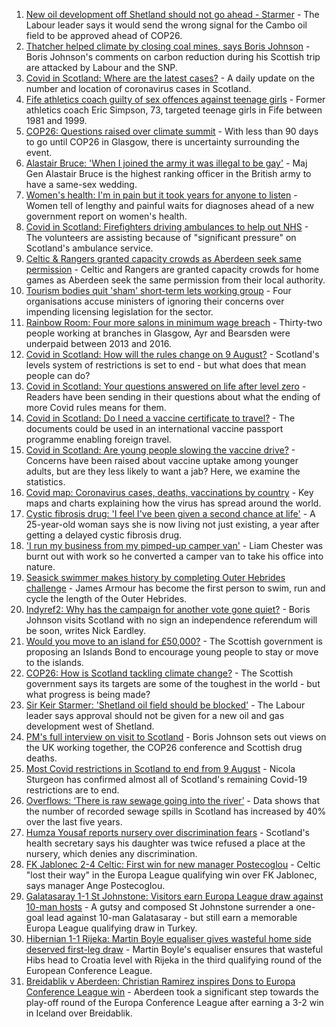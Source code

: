 1. [New oil development off Shetland should not go ahead - Starmer](https://www.bbc.co.uk/news/uk-scotland-scotland-politics-58103843) - The Labour leader says it would send the wrong signal for the Cambo oil field to be approved ahead of COP26.
2. [Thatcher helped climate by closing coal mines, says Boris Johnson](https://www.bbc.co.uk/news/uk-politics-58107009) - Boris Johnson's comments on carbon reduction during his Scottish trip are attacked by Labour and the SNP.
3. [Covid in Scotland: Where are the latest cases?](https://www.bbc.co.uk/news/uk-scotland-53511877) - A daily update on the number and location of coronavirus cases in Scotland.
4. [Fife athletics coach guilty of sex offences against teenage girls](https://www.bbc.co.uk/news/uk-scotland-58107370) - Former athletics coach Eric Simpson, 73, targeted teenage girls in Fife between 1981 and 1999.
5. [COP26: Questions raised over climate summit](https://www.bbc.co.uk/news/uk-politics-58107010) - With less than 90 days to go until COP26 in Glasgow, there is uncertainty surrounding the event.
6. [Alastair Bruce: 'When I joined the army it was illegal to be gay'](https://www.bbc.co.uk/news/uk-scotland-edinburgh-east-fife-58081185) - Maj Gen Alastair Bruce is the highest ranking officer in the British army to have a same-sex wedding.
7. [Women's health: I'm in pain but it took years for anyone to listen](https://www.bbc.co.uk/news/uk-scotland-58101414) - Women tell of lengthy and painful waits for diagnoses ahead of a new government report on women's health.
8. [Covid in Scotland: Firefighters driving ambulances to help out NHS](https://www.bbc.co.uk/news/uk-scotland-58103353) - The volunteers are assisting because of "significant pressure" on Scotland's ambulance service.
9. [Celtic & Rangers granted capacity crowds as Aberdeen seek same permission](https://www.bbc.co.uk/sport/football/58100937) - Celtic and Rangers are granted capacity crowds for home games as Aberdeen seek the same permission from their local authority.
10. [Tourism bodies quit 'sham' short-term lets working group](https://www.bbc.co.uk/news/uk-scotland-scotland-business-58101637) - Four organisations accuse ministers of ignoring their concerns over impending licensing legislation for the sector.
11. [Rainbow Room: Four more salons in minimum wage breach](https://www.bbc.co.uk/news/uk-scotland-58094836) - Thirty-two people working at branches in Glasgow, Ayr and Bearsden were underpaid between 2013 and 2016.
12. [Covid in Scotland: How will the rules change on 9 August?](https://www.bbc.co.uk/news/uk-scotland-53166816) - Scotland's levels system of restrictions is set to end - but what does that mean people can do?
13. [Covid in Scotland: Your questions answered on life after level zero](https://www.bbc.co.uk/news/uk-scotland-58071989) - Readers have been sending in their questions about what the ending of more Covid rules means for them.
14. [Covid in Scotland: Do I need a vaccine certificate to travel?](https://www.bbc.co.uk/news/uk-scotland-57519070) - The documents could be used in an international vaccine passport programme enabling foreign travel.
15. [Covid in Scotland: Are young people slowing the vaccine drive?](https://www.bbc.co.uk/news/uk-scotland-57915106) - Concerns have been raised about vaccine uptake among younger adults, but are they less likely to want a jab? Here, we examine the statistics.
16. [Covid map: Coronavirus cases, deaths, vaccinations by country](https://www.bbc.co.uk/news/world-51235105) - Key maps and charts explaining how the virus has spread around the world.
17. [Cystic fibrosis drug: 'I feel I've been given a second chance at life'](https://www.bbc.co.uk/news/uk-scotland-north-east-orkney-shetland-58084089) - A 25-year-old woman says she is now living not just existing, a year after getting a delayed cystic fibrosis drug.
18. ['I run my business from my pimped-up camper van'](https://www.bbc.co.uk/news/uk-scotland-58025876) - Liam Chester was burnt out with work so he converted a camper van to take his office into nature.
19. [Seasick swimmer makes history by completing Outer Hebrides challenge](https://www.bbc.co.uk/news/uk-scotland-edinburgh-east-fife-58059477) - James Armour has become the first person to swim, run and cycle the length of the Outer Hebrides.
20. [Indyref2: Why has the campaign for another vote gone quiet?](https://www.bbc.co.uk/news/uk-politics-58079551) - Boris Johnson visits Scotland with no sign an independence referendum will be soon, writes Nick Eardley.
21. [Would you move to an island for £50,000?](https://www.bbc.co.uk/news/uk-scotland-highlands-islands-58070578) - The Scottish government is proposing an Islands Bond to encourage young people to stay or move to the islands.
22. [COP26: How is Scotland tackling climate change?](https://www.bbc.co.uk/news/uk-scotland-57970435) - The Scottish government says its targets are some of the toughest in the world - but what progress is being made?
23. [Sir Keir Starmer: 'Shetland oil field should be blocked'](https://www.bbc.co.uk/news/uk-scotland-58103993) - The Labour leader says approval should not be given for a new oil and gas development west of Shetland.
24. [PM's full interview on visit to Scotland](https://www.bbc.co.uk/news/uk-scotland-58094228) - Boris Johnson sets out views on the UK working together, the COP26 conference and Scottish drug deaths.
25. [Most Covid restrictions in Scotland to end from 9 August](https://www.bbc.co.uk/news/uk-scotland-58077159) - Nicola Sturgeon has confirmed almost all of Scotland's remaining Covid-19 restrictions are to end.
26. [Overflows: ‘There is raw sewage going into the river’](https://www.bbc.co.uk/news/uk-scotland-58061389) - Data shows that the number of recorded sewage spills in Scotland has increased by 40% over the last five years.
27. [Humza Yousaf reports nursery over discrimination fears](https://www.bbc.co.uk/news/uk-scotland-58064620) - Scotland's health secretary says his daughter was twice refused a place at the nursery, which denies any discrimination.
28. [FK Jablonec 2-4 Celtic: First win for new manager Postecoglou](https://www.bbc.co.uk/sport/football/58007178) - Celtic "lost their way" in the Europa League qualifying win over FK Jablonec, says manager Ange Postecoglou.
29. [Galatasaray 1-1 St Johnstone: Visitors earn Europa League draw against 10-man hosts](https://www.bbc.co.uk/sport/football/58061278) - A gutsy and composed St Johnstone surrender a one-goal lead against 10-man Galatasaray - but still earn a memorable Europa League qualifying draw in Turkey.
30. [Hibernian 1-1 Rijeka: Martin Boyle equaliser gives wasteful home side deserved first-leg draw](https://www.bbc.co.uk/sport/football/58061285) - Martin Boyle's equaliser ensures that wasteful Hibs head to Croatia level with Rijeka in the third qualifying round of the European Conference League.
31. [Breidablik v Aberdeen: Christian Ramirez inspires Dons to Europa Conference League win](https://www.bbc.co.uk/sport/football/58061292) - Aberdeen took a significant step towards the play-off round of the Europa Conference League after earning a 3-2 win in Iceland over Breidablik.
